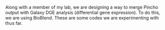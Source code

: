 Along with a member of my lab, we are designing a way to merge Pincho output with Galaxy DGE analysis (differential gene expression). To do this, we are using BioBlend. 
These are some codes we are experimenting with thus far.

